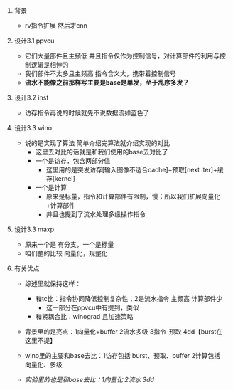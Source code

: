 1. 背景

   * rv指令扩展 然后才cnn
2. 设计3.1 ppvcu

   * 它们大量部件且主频低 并且指令仅作为控制信号，对计算部件的利用与控制逻辑是相悖的
   * 我们部件不太多且主频高 指令含义大，携带着控制信号
   * **流水不能像之前那样写主要是base是单发，至于乱序多发？**
3. 设计3.2 inst

   * 访存指令再说的时候就先不说数据流如蓝色了
4. 设计3.3 wino

   * 说的是实现了算法 简单介绍完算法就介绍实现的对比
     * 这里去对比的话就是和我们使用的base去对比了
     * 一个是访存，包含两部分值
       * 这里用的是突发访存[输入图像不适合cache]+预取[next iter]+缓存[kernel]
     * 一个是计算
       * 原来是标量，指令和计算部件有限制，慢；所以我们扩展向量化+计算部件
       * 并且也提到了流水处理多级操作指令
5. 设计3.3 maxp

   * 原来一个是 有分支，一个是标量
   * 咱们整的比较 向量化，规整化
6. 有关优点

   * 综述里就保持这样：

     * 和tc比：指令协同降低控制复杂性；2是流水指令 主频高 计算部件少
       * 这一部分在ppvcu中有提到，类似
     * 和紧耦合比：winograd 且加速策略
   * 背景里的是亮点：1向量化+buffer 2流水多级 3指令-预取 4dd【burst在这里不提】
   * wino里的主要和base去比：1访存包括 burst、预取、buffer 2计算包括 向量化、多级
   * *实验里的也是和base去比：1向量化 2流水 3dd*

